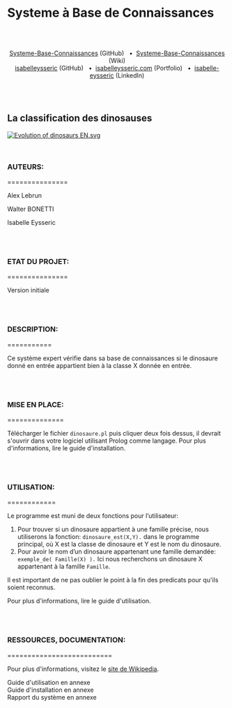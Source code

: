 # Systeme à Base de Connaissances
<br/>
<br/>

<p align='center'>
  <a href="https://github.com/isabelleysseric/Systeme-Base-Connaissances">Systeme-Base-Connaissances</a> (GitHub)
  &nbsp; • &nbsp;<a href="https://github.com/isabelleysseric/Systeme-Base-Connaissances/wiki">Systeme-Base-Connaissances</a> (Wiki)<br/>
  <a href="https://github.com/isabelleysseric">isabelleysseric</a> (GitHub)
  &nbsp; • &nbsp;<a href="https://isabelleysseric.com/">isabelleysseric.com</a> (Portfolio)
  &nbsp; • &nbsp;<a href="https://www.linkedin.com/in/isabelle-eysseric/">isabelle-eysseric</a> (LinkedIn) <br/>
</p>
<br/>
<br/>


## La classification des dinosauses<br/>
<p>
  <a href="https://commons.wikimedia.org/wiki/File:Evolution_of_dinosaurs_EN.svg#/media/File:Evolution_of_dinosaurs_EN.svg">
  <img src="https://upload.wikimedia.org/wikipedia/commons/thumb/3/3e/Evolution_of_dinosaurs_EN.svg/1200px-Evolution_of_dinosaurs_EN.svg.png" alt="Evolution of dinosaurs EN.svg">
  </a>
</p>
<br/>


### AUTEURS:<br/>
===============
<p>Alex Lebrun</p>
<p>Walter BONETTI</p>
<p>Isabelle Eysseric</p>
<br/>
<br/>


### ETAT DU PROJET:<br/>
===============
<p>Version initiale</p>
<br/>
<br/>


### DESCRIPTION:<br/>
===========
<p>Ce système expert vérifie dans sa base de connaissances si le dinosaure donné en entrée appartient bien à la classe X donnée en entrée.</p>
<br/>
<br/>


### MISE EN PLACE:<br/>
==============
<p>Télécharger le fichier <code>dinosaure.pl</code> puis cliquer deux fois dessus, il devrait s'ouvrir dans votre logiciel utilisant Prolog comme langage. Pour plus d'informations, lire le guide d'installation.</p>
<br/>
<br/>


### UTILISATION:<br/>
============
<p>Le programme est muni de deux fonctions pour l’utilisateur:</p>
<ol>
<li>Pour trouver si un dinosaure appartient à une famille précise, nous utiliserons la fonction: <code>dinosaure_est(X,Y).</code> dans le programme principal, où X est la classe de dinosaure et Y est le nom du dinosaure.</li>
<li>Pour avoir le nom d’un dinosaure appartenant une famille demandée: <code> exemple_de( Famille(X) ).</code> Ici nous recherchons un dinosaure X appartenant à la famille <code>Famille</code>.</li>
</ol>
<p>Il est important de ne pas oublier le point à la fin des predicats pour qu'ils soient reconnus.</p>
<p>Pour plus d'informations, lire le guide d'utilisation.</p>
<br/>
<br/>


### RESSOURCES, DOCUMENTATION:<br/>
==========================
<p>Pour plus d'informations, visitez le <a href="https://fr.wikipedia.org/wiki/Dinosaure#Classification"> site de Wikipedia</a>.</p>
Guide d'utilisation en annexe<br>
Guide d'installation en annexe<br>
Rapport du système en annexe<br>
<br/>
<br/>
<br/>
